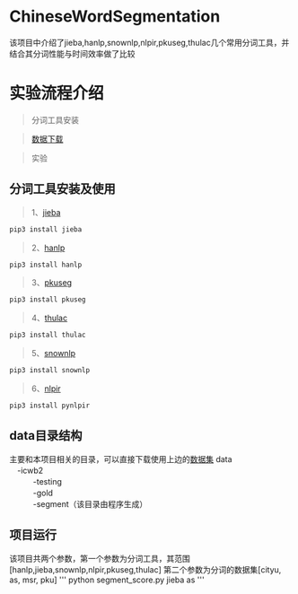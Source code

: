 # ChineseWordSegmentation
该项目中介绍了jieba,hanlp,snownlp,nlpir,pkuseg,thulac几个常用分词工具，并结合其分词性能与时间效率做了比较

# 实验流程介绍

> 分词工具安装

> [数据下载](http://sighan.cs.uchicago.edu/bakeoff2005/)

> 实验

## 分词工具安装及使用

> 1、[jieba](https://github.com/fxsjy/jieba)
```python
pip3 install jieba 
```
> 2、[hanlp](https://github.com/hankcs/HanLP)
```python
pip3 install hanlp
```
> 3、[pkuseg](https://github.com/lancopku/PKUSeg-python)
```python
pip3 install pkuseg
```
> 4、[thulac](https://github.com/thunlp/THULAC-Python)
```python
pip3 install thulac
```
> 5、[snownlp](https://github.com/isnowfy/snownlp)
```python
pip3 install snownlp
```
> 6、[nlpir](https://github.com/NLPIR-team/NLPIR)
```python
pip3 install pynlpir
```
## data目录结构
主要和本项目相关的目录，可以直接下载使用上边的[数据集](http://sighan.cs.uchicago.edu/bakeoff2005/)
data<br/>
　-icwb2<br/>
　　　-testing<br/>
　　　-gold<br/>
　　　-segment（该目录由程序生成）<br/>
    
## 项目运行
该项目共两个参数，第一个参数为分词工具，其范围[hanlp,jieba,snownlp,nlpir,pkuseg,thulac]
第二个参数为分词的数据集[cityu, as, msr, pku]
'''
python segment_score.py jieba as
'''
